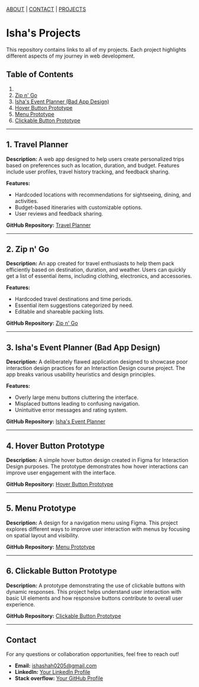 [ABOUT](./index.md)  |  [CONTACT](./contact.md)  |  [PROJECTS](./project.md)


# Isha's Projects

This repository contains links to all of my projects. Each project highlights different aspects of my journey in web development.

## Table of Contents

1. 
2. [Zip n' Go](#zip-n-go)
3. [Isha's Event Planner (Bad App Design)](#ishas-event-planner-bad-app-design)
4. [Hover Button Prototype](#hover-button-prototype)
5. [Menu Prototype](#menu-prototype)
6. [Clickable Button Prototype](#clickable-button-prototype)

---

## 1. Travel Planner

**Description:** A web app designed to help users create personalized trips based on preferences such as location, duration, and budget. Features include user profiles, travel history tracking, and feedback sharing.

**Features:**
- Hardcoded locations with recommendations for sightseeing, dining, and activities.
- Budget-based itineraries with customizable options.
- User reviews and feedback sharing.

**GitHub Repository:** [Travel Planner](https://github.com/your-username/travel-planner)

---

## 2. Zip n' Go

**Description:** An app created for travel enthusiasts to help them pack efficiently based on destination, duration, and weather. Users can quickly get a list of essential items, including clothing, electronics, and accessories.

**Features:**
- Hardcoded travel destinations and time periods.
- Essential item suggestions categorized by need.
- Editable and shareable packing lists.

**GitHub Repository:** [Zip n' Go](https://github.com/your-username/zip-n-go)

---

## 3. Isha's Event Planner (Bad App Design)

**Description:** A deliberately flawed application designed to showcase poor interaction design practices for an Interaction Design course project. The app breaks various usability heuristics and design principles.

**Features:**
- Overly large menu buttons cluttering the interface.
- Misplaced buttons leading to confusing navigation.
- Unintuitive error messages and rating system.

**GitHub Repository:** [Isha's Event Planner](https://github.com/your-username/ishas-event-planner)

---

## 4. Hover Button Prototype

**Description:** A simple hover button design created in Figma for Interaction Design purposes. The prototype demonstrates how hover interactions can improve user engagement with the interface.

**GitHub Repository:** [Hover Button Prototype](https://github.com/your-username/hover-button-prototype)

---

## 5. Menu Prototype

**Description:** A design for a navigation menu using Figma. This project explores different ways to improve user interaction with menus by focusing on spatial layout and visibility.

**GitHub Repository:** [Menu Prototype](https://github.com/your-username/menu-prototype)

---

## 6. Clickable Button Prototype

**Description:** A prototype demonstrating the use of clickable buttons with dynamic responses. This project helps understand user interaction with basic UI elements and how responsive buttons contribute to overall user experience.

**GitHub Repository:** [Clickable Button Prototype](https://github.com/your-username/clickable-button-prototype)

---

## Contact

For any questions or collaboration opportunities, feel free to reach out!

- **Email:** ishashah0205@gmail.com
- **LinkedIn:** [Your LinkedIn Profile](www.linkedin.com/in/isha-shah-0092042a4)
- **Stack overflow:** [Your GitHub Profile](https://stackoverflow.com/users/27242136/isha-shah)
